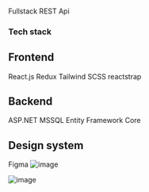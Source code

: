 ###
Fullstack REST Api

### Tech stack

## Frontend
React.js
Redux
Tailwind
SCSS
reactstrap

## Backend
ASP.NET
MSSQL
Entity Framework Core

## Design system
Figma
![image](https://user-images.githubusercontent.com/70579640/145084733-2c969b93-bf80-4c80-b87f-9644243b9395.png)


![image](https://user-images.githubusercontent.com/70579640/145084701-2a6c5c89-2a2e-43de-93ee-ad221abd763f.png)

